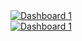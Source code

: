 <div class='tableauPlaceholder' id='viz1738720673812' style='position: relative'><noscript><a href='#'><img alt='Dashboard 1 ' src='https:&#47;&#47;public.tableau.com&#47;static&#47;images&#47;Lo&#47;LoyalCustomer0204&#47;Dashboard1&#47;1_rss.png' style='border: none' /></a></noscript><object class='tableauViz'  style='display:none;'><param name='host_url' value='https%3A%2F%2Fpublic.tableau.com%2F' /> <param name='embed_code_version' value='3' /> <param name='site_root' value='' /><param name='name' value='LoyalCustomer0204&#47;Dashboard1' /><param name='tabs' value='no' /><param name='toolbar' value='yes' /><param name='static_image' value='https:&#47;&#47;public.tableau.com&#47;static&#47;images&#47;Lo&#47;LoyalCustomer0204&#47;Dashboard1&#47;1.png' /> <param name='animate_transition' value='yes' /><param name='display_static_image' value='yes' /><param name='display_spinner' value='yes' /><param name='display_overlay' value='yes' /><param name='display_count' value='yes' /><param name='language' value='en-US' /></object></div>    

<script type='text/javascript'>           
  var divElement = document.getElementById('viz1738720673812');             
  var vizElement = divElement.getElementsByTagName('object')[0];              
  if ( divElement.offsetWidth > 800 ) { vizElement.style.width='1000px';vizElement.style.height='1027px';} else if ( divElement.offsetWidth > 500 ) { vizElement.style.width='1000px';vizElement.style.height='1027px';} else { vizElement.style.width='100%';vizElement.style.height='977px';}    
  var scriptElement = document.createElement('script');                
  scriptElement.src = 'https://public.tableau.com/javascripts/api/viz_v1.js';        
  vizElement.parentNode.insertBefore(scriptElement, vizElement);            
</script>


<div class='tableauPlaceholder' id='viz1739678867501' style='position: relative'><noscript><a href='#'><img alt='Dashboard 1 ' src='https:&#47;&#47;public.tableau.com&#47;static&#47;images&#47;Lo&#47;LoyalCustomer0215&#47;Dashboard1&#47;1_rss.png' style='border: none' /></a></noscript><object class='tableauViz'  style='display:none;'><param name='host_url' value='https%3A%2F%2Fpublic.tableau.com%2F' /> <param name='embed_code_version' value='3' /> <param name='site_root' value='' /><param name='name' value='LoyalCustomer0215&#47;Dashboard1' /><param name='tabs' value='no' /><param name='toolbar' value='yes' /><param name='static_image' value='https:&#47;&#47;public.tableau.com&#47;static&#47;images&#47;Lo&#47;LoyalCustomer0215&#47;Dashboard1&#47;1.png' /> <param name='animate_transition' value='yes' /><param name='display_static_image' value='yes' /><param name='display_spinner' value='yes' /><param name='display_overlay' value='yes' /><param name='display_count' value='yes' /><param name='language' value='en-US' /><param name='filter' value='publish=yes' /></object></div>       

<script type='text/javascript'>              
  var divElement = document.getElementById('viz1739678867501');           
  var vizElement = divElement.getElementsByTagName('object')[0];           
  if ( divElement.offsetWidth > 800 ) { vizElement.style.width='1000px';vizElement.style.height='1027px';} else if ( divElement.offsetWidth > 500 ) { vizElement.style.width='1000px';vizElement.style.height='1027px';} else { vizElement.style.width='100%';vizElement.style.height='727px';}          
  var scriptElement = document.createElement('script');              
  scriptElement.src = 'https://public.tableau.com/javascripts/api/viz_v1.js';               
  vizElement.parentNode.insertBefore(scriptElement, vizElement);       
</script>
